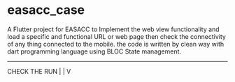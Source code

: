 # easacc_case

A Flutter project for EASACC to Implement the web view functionality and load a specific and functional URL or web page then check the connectivity of any thing connected to the mobile.
the code is written by clean way with dart programming language using BLOC State management.
________________________________________________________________________
CHECK THE RUN
      |
      |
      V
     
